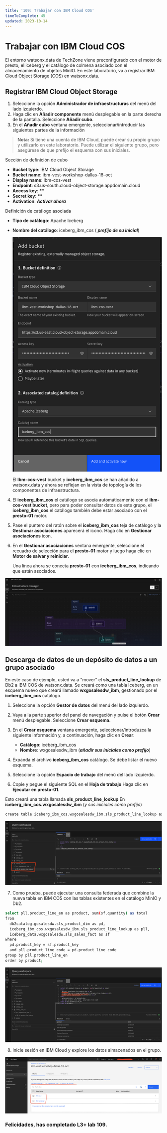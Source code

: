 ```yaml
---
title: '109: Trabajar con IBM Cloud COS'
timeToComplete: 45
updated: 2023-10-14
---
```


# Trabajar con IBM Cloud COS

El entorno watsonx.data de TechZone viene preconfigurado con el motor de presto, el iceberg y el catálogo de colmena asociado con el almacenamiento de objetos MinIO. En este laboratorio, va a registrar IBM Cloud Object Storage (COS) en watsonx.data.

## Registrar IBM Cloud Object Storage

1.  Seleccione la opción **Administrador de infraestructuras** del menú del lado izquierdo.
2.  Haga clic en **Añadir componente** menú desplegable en la parte derecha de la pantalla. Seleccione **Añadir cubo**.
3.  En el **Añadir cubo** ventana emergente, seleccionar/introducir las siguientes partes de la información

> **Nota:** Si tiene una cuenta de IBM Cloud, puede crear su propio grupo y utilizarlo en este laboratorio. Puede utilizar el siguiente grupo, pero asegúrese de que prefijo el esquema con sus iniciales.

Sección de definición de cubo

- **Bucket type**: IBM Cloud Object Storage
- **Bucket name**: ibm-vest-workshop-dallas-18-oct
- **Display name**: ibm-cos-vest
- **Endpoint**: s3.us-south.cloud-object-storage.appdomain.cloud
- **Access key**: ****\*\*****
- **Secret key**: ****\*\*****
- **Activation**: **_Activar ahora_**

Definición de catálogo asociada

- **Tipo de catálogo**: Apache Iceberg

- **Nombre del catálogo**: iceberg_ibm_cos ( **_prefijo de su inicial_**)

  ![](./images/109/cos-add.png)

  El **Ibm-cos-vest** bucket y **iceberg_ibm_cos** se han añadido a watsonx.data y ahora se reflejan en la vista de topología de los componentes de infraestructura.

4.  El **iceberg_ibm_cos** el catálogo se asocia automáticamente con el **ibm-cos-vest bucket**, pero para poder consultar datos de este grupo, el **iceberg_ibm_cos** el catálogo también debe estar asociado con el **presto-01** motor.

5.  Pase el puntero del ratón sobre el **iceberg_ibm_cos** teja de catálogo y la **Gestionar asociaciones** aparecerá el icono. Haga clic en **Gestionar asociaciones** icon.

6.  En el **Gestionar asociaciones** ventana emergente, seleccione el recuadro de selección para el **presto-01** motor y luego haga clic en **Motor de salvar y reiniciar**.

    Una línea ahora se conecta **presto-01** con **iceberg_ibm_cos**, indicando que están asociados.

![](./images/109/infra-cos.png)

## Descarga de datos de un depósito de datos a un grupo asociado

En este caso de ejemplo, usted va a "mover" el **sls_product_line_lookup** de Db2 a IBM COS de watsonx.data. Se creará como una tabla Iceberg, en un esquema nuevo que creará llamado **wxgosalesdw_ibm**, gestionado por el **iceberg_ibm_cos** catálogo.

1.  Seleccione la opción **Gestor de datos** del menú del lado izquierdo.

2.  Vaya a la parte superior del panel de navegación y pulse el botón **Crear** menú desplegable. Seleccione **Crear esquema**.

3.  En el **Crear esquema** ventana emergente, seleccionar/introduzca la siguiente información y, a continuación, haga clic en **Crear**:

    - **Catálogo**: iceberg_ibm_cos
    - **Nombre**: wxgosalesdw_ibm (**_añadir sus iniciales como prefijo_**)

4.  Expanda el archivo **iceberg_ibm_cos** catálogo. Se debe listar el nuevo esquema.

5.  Seleccione la opción **Espacio de trabajo** del menú del lado izquierdo.

6.  Copie y pegue el siguiente SQL en el **Hoja de trabajo** Haga clic en **Ejecutar en presto-01**.

Esto creará una tabla llamada **sls_product_line_lookup** En **iceberg_ibm_cos.wxgosalesdw_ibm** (_y sus iniciales como prefijo_)

```bash
create table iceberg_ibm_cos.wxgosalesdw_ibm.sls_product_line_lookup as select * from db2catalog.gosalesdw.sls_product_line_lookup;
```

![](./images/109/table-added.png)

7.  Como prueba, puede ejecutar una consulta federada que combine la nueva tabla en IBM COS con las tablas existentes en el catálogo MinIO y Db2.

```bash
select pll.product_line_en as product, sum(sf.quantity) as total
from
  db2catalog.gosalesdw.sls_product_dim as pd,
  iceberg_ibm_cos.wxgosalesdw_ibm.sls_product_line_lookup as pll,
  iceberg_data.wxgosalesdw.sls_sales_fact as sf
where
  pd.product_key = sf.product_key
  and pll.product_line_code = pd.product_line_code
group by pll.product_line_en
order by product;
```

![](./images/109/result.png)

8.  Inicie sesión en IBM Cloud y explore los datos almacenados en el grupo.

![](./images/109/ibm-cos.png)

### Felicidades, has completado L3+ lab 109.
